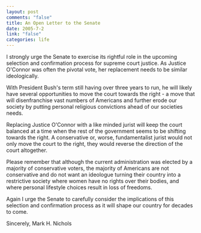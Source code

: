 ```yaml
--- 
layout: post
comments: "false"
title: An Open Letter to the Senate
date: 2005-7-2
link: "false"
categories: life
---
```

I strongly urge the Senate to exercise its rightful role in the upcoming selection and confirmation process for supreme court justice. As Justice O'Connor was often the pivotal vote, her replacement needs to be similar ideologically.

With President Bush's term still having over three years to run, he will likely have several opportunities to move the court towards the right - a move that will disenfranchise vast numbers of Americans and further erode our society by putting personal religious convictions ahead of our societies needs.

Replacing Justice O'Connor with a like minded jurist will keep the court balanced at a time when the rest of the government seems to be shifting towards the right. A conservative or, worse, fundamentalist jurist would not only move the court to the right, they would reverse the direction of the court altogether.

Please remember that although the current administration was elected by a majority of conservative voters, the majority of Americans are not conservative and do not want an ideologue turning their country into a restrictive society where women have no rights over their bodies, and where personal lifestyle choices result in loss of freedoms.

Again I urge the Senate to carefully consider the implications of this selection and confirmation process as it will shape our country for decades to come.

Sincerely,
Mark H. Nichols
